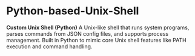 # Python-based-Unix-Shell
**Custom Unix Shell (Python)**   A Unix-like shell that runs system programs, parses commands from JSON config files, and supports process management. Built in Python to mimic core Unix shell features like PATH execution and command handling.
